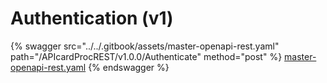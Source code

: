 # Authentication (v1)

{% swagger src="../../.gitbook/assets/master-openapi-rest.yaml" path="/APIcardProcREST/v1.0.0/Authenticate" method="post" %}
[master-openapi-rest.yaml](../../.gitbook/assets/master-openapi-rest.yaml)
{% endswagger %}

